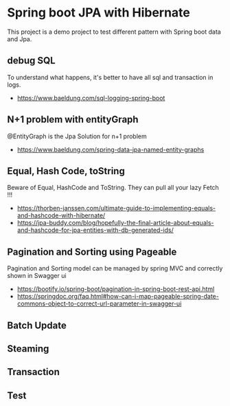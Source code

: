 # Spring boot JPA with Hibernate
This project is a demo project to test different pattern with Spring boot data and Jpa.

## debug SQL
To understand what happens, it's better to have all sql and transaction in logs.
- https://www.baeldung.com/sql-logging-spring-boot

## N+1 problem with entityGraph
@EntityGraph is the Jpa Solution for n+1 problem
- https://www.baeldung.com/spring-data-jpa-named-entity-graphs

## Equal, Hash Code, toString
Beware of Equal, HashCode and ToString. They can pull all your lazy Fetch !!!
- https://thorben-janssen.com/ultimate-guide-to-implementing-equals-and-hashcode-with-hibernate/
- https://jpa-buddy.com/blog/hopefully-the-final-article-about-equals-and-hashcode-for-jpa-entities-with-db-generated-ids/

## Pagination and Sorting using Pageable
Pagination and Sorting model can be managed by spring MVC and correctly shown in Swagger ui
- https://bootify.io/spring-boot/pagination-in-spring-boot-rest-api.html
- https://springdoc.org/faq.html#how-can-i-map-pageable-spring-date-commons-object-to-correct-url-parameter-in-swagger-ui

## Batch Update

## Steaming

## Transaction

## Test